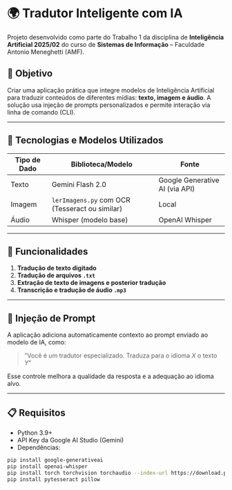 # 🌍 Tradutor Inteligente com IA

Projeto desenvolvido como parte do Trabalho 1 da disciplina de **Inteligência Artificial 2025/02** do curso de **Sistemas de Informação** – Faculdade Antonio Meneghetti (AMF).

## 🎯 Objetivo

Criar uma aplicação prática que integre modelos de Inteligência Artificial para traduzir conteúdos de diferentes mídias: **texto, imagem e áudio**. A solução usa injeção de prompts personalizados e permite interação via linha de comando (CLI).

---

## 🧠 Tecnologias e Modelos Utilizados

| Tipo de Dado | Biblioteca/Modelo | Fonte |
|--------------|-------------------|-------|
| Texto        | Gemini Flash 2.0  | Google Generative AI (via API) |
| Imagem       | `lerImagens.py` com OCR (Tesseract ou similar) | Local |
| Áudio        | Whisper (modelo base) | OpenAI Whisper |

---

## 🔧 Funcionalidades

1. **Tradução de texto digitado**
2. **Tradução de arquivos `.txt`**
3. **Extração de texto de imagens e posterior tradução**
4. **Transcrição e tradução de áudio `.mp3`**

---

## 🧩 Injeção de Prompt

A aplicação adiciona automaticamente contexto ao prompt enviado ao modelo de IA, como:

> "Você é um tradutor especializado. Traduza para o idioma _X_ o texto _Y_"

Esse controle melhora a qualidade da resposta e a adequação ao idioma alvo.

---

## 📋 Requisitos

- Python 3.9+
- API Key da Google AI Studio (Gemini)
- Dependências:

```bash
pip install google-generativeai
pip install openai-whisper
pip install torch torchvision torchaudio --index-url https://download.pytorch.org/whl/cpu
pip install pytesseract pillow
